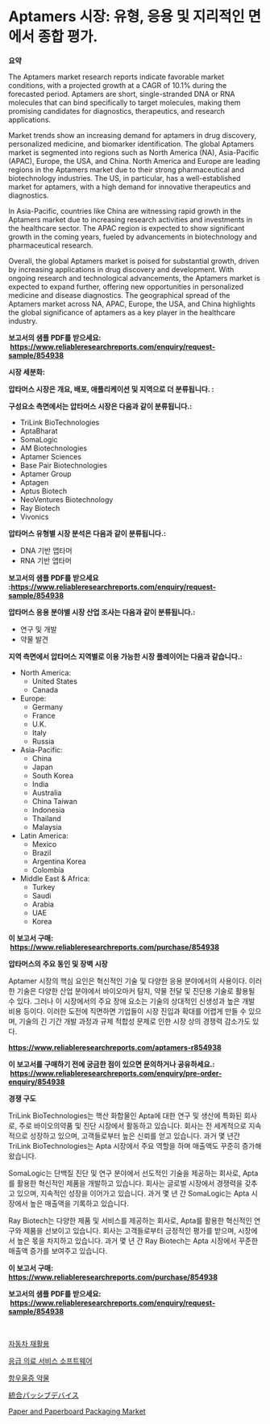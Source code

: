 <p><h1>Aptamers 시장: 유형, 응용 및 지리적인 면에서 종합 평가.</h1></p><p><strong>요약</strong></p>
<p><p>The Aptamers market research reports indicate favorable market conditions, with a projected growth at a CAGR of 10.1% during the forecasted period. Aptamers are short, single-stranded DNA or RNA molecules that can bind specifically to target molecules, making them promising candidates for diagnostics, therapeutics, and research applications.</p><p>Market trends show an increasing demand for aptamers in drug discovery, personalized medicine, and biomarker identification. The global Aptamers market is segmented into regions such as North America (NA), Asia-Pacific (APAC), Europe, the USA, and China. North America and Europe are leading regions in the Aptamers market due to their strong pharmaceutical and biotechnology industries. The US, in particular, has a well-established market for aptamers, with a high demand for innovative therapeutics and diagnostics.</p><p>In Asia-Pacific, countries like China are witnessing rapid growth in the Aptamers market due to increasing research activities and investments in the healthcare sector. The APAC region is expected to show significant growth in the coming years, fueled by advancements in biotechnology and pharmaceutical research.</p><p>Overall, the global Aptamers market is poised for substantial growth, driven by increasing applications in drug discovery and development. With ongoing research and technological advancements, the Aptamers market is expected to expand further, offering new opportunities in personalized medicine and disease diagnostics. The geographical spread of the Aptamers market across NA, APAC, Europe, the USA, and China highlights the global significance of aptamers as a key player in the healthcare industry.</p></p>
<p><strong>보고서의 샘플 PDF를 받으세요: &nbsp;<a href="https://www.reliableresearchreports.com/enquiry/request-sample/854938">https://www.reliableresearchreports.com/enquiry/request-sample/854938</a></strong></p>
<p><strong>시장 세분화:</strong></p>
<p><strong> 압타머스 시장은 개요, 배포, 애플리케이션 및 지역으로 더 분류됩니다. :</strong></p>
<p><strong>구성요소 측면에서는 압타머스 시장은 다음과 같이 분류됩니다.:</strong></p>
<p><ul><li>TriLink BioTechnologies</li><li>AptaBharat</li><li>SomaLogic</li><li>AM Biotechnologies</li><li>Aptamer Sciences</li><li>Base Pair Biotechnologies</li><li>Aptamer Group</li><li>Aptagen</li><li>Aptus Biotech</li><li>NeoVentures Biotechnology</li><li>Ray Biotech</li><li>Vivonics</li></ul></p>
<p><strong> 압타머스 유형별 시장 분석은 다음과 같이 분류됩니다.:</strong></p>
<p><ul><li>DNA 기반 앱타머</li><li>RNA 기반 앱타머</li></ul></p>
<p><strong>보고서의 샘플 PDF를 받으세요 :<a href="https://www.reliableresearchreports.com/enquiry/request-sample/854938">https://www.reliableresearchreports.com/enquiry/request-sample/854938</a></strong></p>
<p><strong> 압타머스 응용 분야별 시장 산업 조사는 다음과 같이 분류됩니다.:</strong></p>
<p><ul><li>연구 및 개발</li><li>약물 발견</li></ul></p>
<p><strong>지역 측면에서 압타머스 지역별로 이용 가능한 시장 플레이어는 다음과 같습니다.:</strong></p>
<p><ul>
    <li>
        North America:
        <ul>
            <li>United States</li>
            <li>Canada</li>
        </ul>
    </li>
    <li>
        Europe:
        <ul>
            <li>Germany</li>
            <li>France</li>
            <li>U.K.</li>
            <li>Italy</li>
            <li>Russia</li>
        </ul>
    </li>
    <li>
        Asia-Pacific:
        <ul>
            <li>China</li>
            <li>Japan</li>
            <li>South Korea</li>
            <li>India</li>
            <li>Australia</li>
            <li>China Taiwan</li>
            <li>Indonesia</li>
            <li>Thailand</li>
            <li>Malaysia</li>
        </ul>
    </li>
    <li>
        Latin America:
        <ul>
            <li>Mexico</li>
            <li>Brazil</li>
            <li>Argentina Korea</li>
            <li>Colombia</li>
        </ul>
    </li>
    <li>
        Middle East & Africa:
        <ul>
            <li>Turkey</li>
            <li>Saudi</li>
            <li>Arabia</li>
            <li>UAE</li>
            <li>Korea</li>
        </ul>
    </li>
    </ul></p>
<p><strong>이 보고서 구매: &nbsp;<a href="https://www.reliableresearchreports.com/purchase/854938">https://www.reliableresearchreports.com/purchase/854938</a></strong></p>
<p><strong>압타머스의 주요 동인 및 장벽 시장</strong></p>
<p><p>Aptamer 시장의 핵심 요인은 혁신적인 기술 및 다양한 응용 분야에서의 사용이다. 이러한 기술은 다양한 산업 분야에서 바이오마커 탐지, 약물 전달 및 진단용 기술로 활용될 수 있다. 그러나 이 시장에서의 주요 장애 요소는 기술의 상대적인 신생성과 높은 개발 비용 등이다. 이러한 도전에 직면하면 기업들이 시장 진입과 확대를 어렵게 만들 수 있으며, 기술의 긴 기간 개발 과정과 규제 적합성 문제로 인한 시장 상의 경쟁력 감소가도 있다.</p></p>
<p><strong><a href="https://www.reliableresearchreports.com/aptamers-r854938">https://www.reliableresearchreports.com/aptamers-r854938</a></strong></p>
<p><strong>이 보고서를 구매하기 전에 궁금한 점이 있으면 문의하거나 공유하세요.: &nbsp;<a href="https://www.reliableresearchreports.com/enquiry/pre-order-enquiry/854938">https://www.reliableresearchreports.com/enquiry/pre-order-enquiry/854938</a></strong></p>
<p><strong>경쟁 구도</strong></p>
<p><p>TriLink BioTechnologies는 핵산 화합물인 Apta에 대한 연구 및 생산에 특화된 회사로, 주로 바이오의약품 및 진단 시장에서 활동하고 있습니다. 회사는 전 세계적으로 지속적으로 성장하고 있으며, 고객들로부터 높은 신뢰를 얻고 있습니다. 과거 몇 년간 TriLink BioTechnologies는 Apta 시장에서 주요 역할을 하며 매출액도 꾸준히 증가해왔습니다.</p><p>SomaLogic는 단백질 진단 및 연구 분야에서 선도적인 기술을 제공하는 회사로, Apta를 활용한 혁신적인 제품을 개발하고 있습니다. 회사는 글로벌 시장에서 경쟁력을 갖추고 있으며, 지속적인 성장을 이어가고 있습니다. 과거 몇 년 간 SomaLogic는 Apta 시장에서 높은 매출액을 기록하고 있습니다.</p><p>Ray Biotech는 다양한 제품 및 서비스를 제공하는 회사로, Apta를 활용한 혁신적인 연구와 제품을 선보이고 있습니다. 회사는 고객들로부터 긍정적인 평가를 받으며, 시장에서 높은 몫을 차지하고 있습니다. 과거 몇 년 간 Ray Biotech는 Apta 시장에서 꾸준한 매출액 증가를 보여주고 있습니다.</p></p>
<p><strong>이 보고서 구매: &nbsp; <a href="https://www.reliableresearchreports.com/purchase/854938">https://www.reliableresearchreports.com/purchase/854938</a></strong></p>
<p><strong>보고서의 샘플 PDF를 받으세요: &nbsp;<a href="https://www.reliableresearchreports.com/enquiry/request-sample/854938">https://www.reliableresearchreports.com/enquiry/request-sample/854938</a></strong><strong></strong></p>
<p>&nbsp;</p>
<p><p><a href="https://github.com/vs019sa3m8x/Market-Research-Report-List-1/blob/main/245902316532.md">자동차 재활용</a></p><p><a href="https://github.com/Madalyell456456/Market-Research-Report-List-1/blob/main/589057016533.md">응급 의료 서비스 소프트웨어</a></p><p><a href="https://medium.com/@cheddar67856/%EC%9A%B0%EC%9A%B8%EC%A6%9D-%EC%98%88%EB%B0%A9-%EC%95%BD-%EC%8B%9C%EC%9E%A5-%EC%8B%9C%EC%9E%A5-%EC%A0%90%EC%9C%A0%EC%9C%A8-%EC%8B%9C%EC%9E%A5-%EB%8F%99%ED%96%A5-%EB%B0%8F-%EB%AF%B8%EB%9E%98-%EC%84%B1%EC%9E%A5-%EC%A1%B0%EC%82%AC-a5abe1b47855">항우울증 약물</a></p><p><a href="https://github.com/schmahlson/Market-Research-Report-List-1/blob/main/382094217874.md">統合パッシブデバイス</a></p><p><a href="https://issuu.com/reportprime-2/docs/paper-and-paperboard-packaging-market-size-2030.pp">Paper and Paperboard Packaging Market</a></p></p>